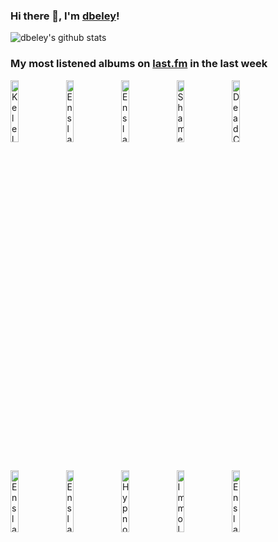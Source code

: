 ### Hi there 👋, I'm [dbeley](https://dbeley.ovh/en)!

![dbeley's github stats](https://github-readme-stats.vercel.app/api?username=dbeley)

### My most listened albums on [last.fm](https://www.last.fm/user/d_beley) in the last week

[<img src='https://lastfm.freetls.fastly.net/i/u/300x300/21b87f7dd4ae908bd24bd964645bffa1.jpg' width='16%' height='16%' alt='Kelela - Raven'>](https://www.last.fm/music/kelela/raven)&nbsp;
[<img src='https://lastfm.freetls.fastly.net/i/u/300x300/48b0429f88d74b799a10f4fcc2d23186.png' width='16%' height='16%' alt='Enslaved - Isa'>](https://www.last.fm/music/enslaved/isa)&nbsp;
[<img src='https://lastfm.freetls.fastly.net/i/u/300x300/ac75ec93171160cc628ef58e66d119ce.png' width='16%' height='16%' alt='Enslaved - Eld'>](https://www.last.fm/music/enslaved/eld)&nbsp;
[<img src='https://lastfm.freetls.fastly.net/i/u/300x300/3e750c82b03dec8cf4a778d2df75e975.jpg' width='16%' height='16%' alt='Shame - Food For Worms'>](https://www.last.fm/music/shame/food%2bfor%2bworms)&nbsp;
[<img src='https://lastfm.freetls.fastly.net/i/u/300x300/b9bd79539b034133b7429f8fc27db86d.png' width='16%' height='16%' alt='Dead Congregation - Graves of the Archangels'>](https://www.last.fm/music/dead%2bcongregation/graves%2bof%2bthe%2barchangels)&nbsp;
<br>
[<img src='https://lastfm.freetls.fastly.net/i/u/300x300/f7a0c5f350df4224051e49da22f12fbf.png' width='16%' height='16%' alt='Enslaved - Frost'>](https://www.last.fm/music/enslaved/frost)&nbsp;
[<img src='https://lastfm.freetls.fastly.net/i/u/300x300/b3b39196b58c4efea4af5c15bef4d14e.png' width='16%' height='16%' alt='Enslaved - Mardraum: Beyond the Within'>](https://www.last.fm/music/enslaved/mardraum%253a%2bbeyond%2bthe%2bwithin)&nbsp;
[<img src='https://lastfm.freetls.fastly.net/i/u/300x300/66208febefd947e5aa712832d0408c46.jpg' width='16%' height='16%' alt='Hypno5e - Acid Mist Tomorrow'>](https://www.last.fm/music/hypno5e/acid%2bmist%2btomorrow)&nbsp;
[<img src='https://lastfm.freetls.fastly.net/i/u/300x300/f5bf39e4484417c1a39254d43a2866ed.png' width='16%' height='16%' alt='Immolation - Close to a World Below'>](https://www.last.fm/music/immolation/close%2bto%2ba%2bworld%2bbelow)&nbsp;
[<img src='https://lastfm.freetls.fastly.net/i/u/300x300/e0cd71257df04508c58a652d589aa6c6.png' width='16%' height='16%' alt='Enslaved - Below the Lights'>](https://www.last.fm/music/enslaved/below%2bthe%2blights)&nbsp;
<br>
